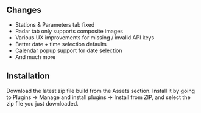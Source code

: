 ## Changes

 - Stations & Parameters tab fixed
 - Radar tab only supports composite images
 - Various UX improvements for missing / invalid API keys
 - Better date + time selection defaults
 - Calendar popup support for date selection
 - And much more

## Installation

Download the latest zip file build from the Assets section. Install it by going to Plugins -> Manage and install plugins -> Install from ZIP, and select the zip file you just downloaded.
